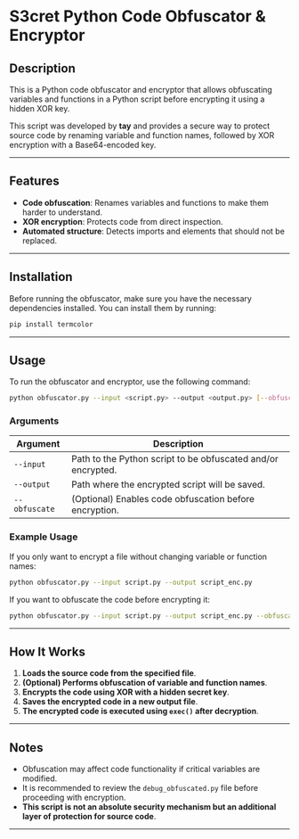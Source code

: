 # S3cret Python Code Obfuscator & Encryptor

## Description
This is a Python code obfuscator and encryptor that allows obfuscating variables and functions in a Python script before encrypting it using a hidden XOR key.

This script was developed by **tay** and provides a secure way to protect source code by renaming variable and function names, followed by XOR encryption with a Base64-encoded key.

---

## Features
- **Code obfuscation**: Renames variables and functions to make them harder to understand.
- **XOR encryption**: Protects code from direct inspection.
- **Automated structure**: Detects imports and elements that should not be replaced.

---

## Installation
Before running the obfuscator, make sure you have the necessary dependencies installed. You can install them by running:

```sh
pip install termcolor
```

---

## Usage
To run the obfuscator and encryptor, use the following command:

```sh
python obfuscator.py --input <script.py> --output <output.py> [--obfuscate]
```

### Arguments
| Argument       | Description |
|---------------|-------------|
| `--input`      | Path to the Python script to be obfuscated and/or encrypted. |
| `--output`     | Path where the encrypted script will be saved. |
| `--obfuscate`  | (Optional) Enables code obfuscation before encryption. |

### Example Usage
If you only want to encrypt a file without changing variable or function names:

```sh
python obfuscator.py --input script.py --output script_enc.py
```

If you want to obfuscate the code before encrypting it:

```sh
python obfuscator.py --input script.py --output script_enc.py --obfuscate
```

---

## How It Works
1. **Loads the source code from the specified file**.
2. **(Optional) Performs obfuscation of variable and function names**.
3. **Encrypts the code using XOR with a hidden secret key**.
4. **Saves the encrypted code in a new output file**.
5. **The encrypted code is executed using `exec()` after decryption**.

---

## Notes
- Obfuscation may affect code functionality if critical variables are modified.
- It is recommended to review the `debug_obfuscated.py` file before proceeding with encryption.
- **This script is not an absolute security mechanism but an additional layer of protection for source code**.

---

